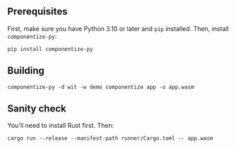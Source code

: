 ## Prerequisites

First, make sure you have Python 3.10 or later and `pip` installed.  Then, install `componentize-py`:

```
pip install componentize-py
```

## Building

```
componentize-py -d wit -w demo componentize app -o app.wasm
```

## Sanity check

You'll need to install Rust first.  Then:

```
cargo run --release --manifest-path runner/Cargo.toml -- app.wasm
```
